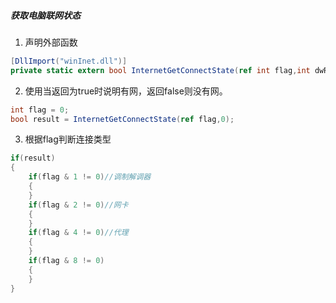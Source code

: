 ##### 获取电脑联网状态
1. 声明外部函数

```cs
[DllImport("winInet.dll")]
private static extern bool InternetGetConnectState(ref int flag,int dwReserved);
```
2. 使用当返回为true时说明有网，返回false则没有网。

```cs
int flag = 0;
bool result = InternetGetConnectState(ref flag,0);
```
3. 根据flag判断连接类型

```cs
if(result)
{
    if(flag & 1 != 0)//调制解调器
    {
    }
    if(flag & 2 != 0)//网卡
    {
    }
    if(flag & 4 != 0)//代理
    {
    }
    if(flag & 8 != 0)
    {
    }
}
```
